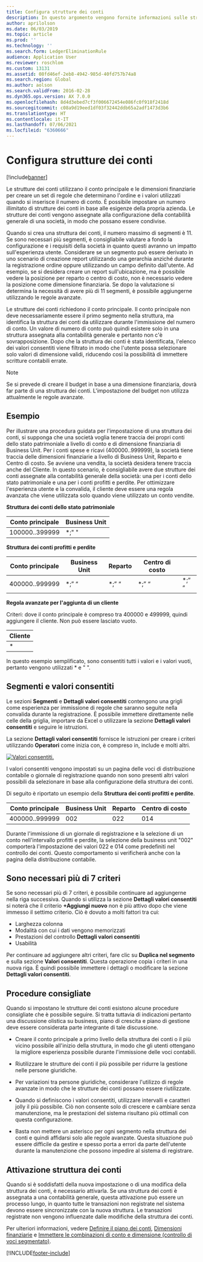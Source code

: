 ```yaml
---
title: Configura strutture dei conti
description: In questo argomento vengono fornite informazioni sulle strutture dei conti e le dimensioni finanziarie.
author: aprilolson
ms.date: 06/03/2019
ms.topic: article
ms.prod: ''
ms.technology: ''
ms.search.form: LedgerEliminationRule
audience: Application User
ms.reviewer: roschlom
ms.custom: 13131
ms.assetid: 08fd46ef-2eb8-4942-985d-40fd757b74a8
ms.search.region: Global
ms.author: aolson
ms.search.validFrom: 2016-02-28
ms.dyn365.ops.version: AX 7.0.0
ms.openlocfilehash: 8d4d3ebed7cf3f006672454e086fc0f918f2418d
ms.sourcegitcommit: c08a9d19eed1df03f32442ddb65a2adf1473d3b6
ms.translationtype: HT
ms.contentlocale: it-IT
ms.lasthandoff: 07/06/2021
ms.locfileid: "6360666"
---
```

# <a name="configure-account-structures"></a>Configura strutture dei conti

[!include[banner](../includes/banner.md)]

Le strutture dei conti utilizzano il conto principale e le dimensioni finanziarie per creare un set di regole che determinano l'ordine e i valori utilizzati quando si inserisce il numero di conto. È possibile impostare un numero illimitato di strutture dei conti in base alle esigenze della propria azienda. Le strutture dei conti vengono assegnate alla configurazione della contabilità generale di una società, in modo che possano essere condivise.

Quando si crea una struttura dei conti, il numero massimo di segmenti è 11. Se sono necessari più segmenti, è consigliabile valutare a fondo la configurazione e i requisiti della società in quanto questi avranno un impatto sull'esperienza utente. Considerare se un segmento può essere derivato in uno scenario di creazione report utilizzando una gerarchia anziché durante la registrazione ordine oppure utilizzando un campo definito dall'utente. Ad esempio, se si desidera creare un report sull'ubicazione, ma è possibile vedere la posizione per reparto o centro di costo, non è necessario vedere la posizione come dimensione finanziaria. Se dopo la valutazione si determina la necessità di avere più di 11 segmenti, è possibile aggiungerne utilizzando le regole avanzate.

Le strutture dei conti richiedono il conto principale. Il conto principale non deve necessariamente essere il primo segmento nella struttura, ma identifica la struttura dei conti da utilizzare durante l'immissione del numero di conto. Un valore di numero di conto può quindi esistere solo in una struttura assegnata alla contabilità generale e pertanto non c'è sovrapposizione. Dopo che la struttura dei conti è stata identificata, l'elenco dei valori consentiti viene filtrato in modo che l'utente possa selezionare solo valori di dimensione validi, riducendo così la possibilità di immettere scritture contabili errate.

> [!NOTE] 
> Se si prevede di creare il budget in base a una dimensione finanziaria, dovrà far parte di una struttura dei conti. L'impostazione del budget non utilizza attualmente le regole avanzate.

## <a name="example"></a>Esempio
Per illustrare una procedura guidata per l'impostazione di una struttura dei conti, si supponga che una società voglia tenere traccia dei propri conti dello stato patrimoniale a livello di conto e di dimensione finanziaria di Business Unit. Per i conti spese e ricavi (400000..999999), la società tiene traccia delle dimensioni finanziarie a livello di Business Unit, Reparto e Centro di costo. Se avviene una vendita, la società desidera tenere traccia anche del Cliente. In questo scenario, è consigliabile avere due strutture dei conti assegnate alla contabilità generale della società: una per i conti dello stato patrimoniale e una per i conti profitti e perdite. Per ottimizzare l'esperienza utente e la convalida, il cliente deve essere una regola avanzata che viene utilizzata solo quando viene utilizzato un conto vendite.

**Struttura dei conti dello stato patrimoniale**

|Conto principale          | Business Unit    |
|----------------------|-----------|
|100000..399999 | *;" "|

**Struttura dei conti profitti e perdite**

|Conto principale          | Business Unit    |Reparto          | Centro di costo    | &nbsp; |
|----------------------|------------------|--------------------|-----------|---|
|400000..999999 | \*;” “| \*;” “| \*;” “| \*;” “|

**Regola avanzate per l'aggiunta di un cliente**

Criteri: dove il conto principale è compreso tra 400000 e 499999, quindi aggiungere il cliente. Non può essere lasciato vuoto.

|Cliente         |
|-----------------|
|* |

In questo esempio semplificato, sono consentiti tutti i valori e i valori vuoti, pertanto vengono utilizzati * e " ".

## <a name="segments-and-allowed-values"></a>Segmenti e valori consentiti
Le sezioni **Segmenti** e **Dettagli valori consentiti** contengono una grigli come esperienza per immissione di regole che saranno seguite nella convalida durante la registrazione. È possibile immettere direttamente nelle celle della griglia, importare da Excel o utilizzare la sezione **Dettagli valori consentiti** e seguire le istruzioni.

La sezione **Dettagli valori consentiti** fornisce le istruzioni per creare i criteri utilizzando **Operatori** come inizia con, è compreso in, include e molti altri.

[![Valori consentiti.](./media/account.png)](./media/account.png) 

I valori consentiti vengono impostati su un pagina delle voci di distribuzione contabile o giornale di registrazione quando non sono presenti altri valori possibili da selezionare in base alla configurazione della struttura dei conti.

Di seguito è riportato un esempio della **Struttura dei conti profitti e perdite**.

|Conto principale          | Business Unit    |Reparto          | Centro di costo    |
|----------------------|-----------|----------------------|-----------|
|400000..999999 | 002 | 022 | 014 |

Durante l'immissione di un giornale di registrazione e la selezione di un conto nell'intervallo profitti e perdite, la selezione della business unit "002" comporterà l'impostazione dei valori 022 e 014 come predefiniti nel controllo dei conti. Questo comportamento si verificherà anche con la pagina della distribuzione contabile. 

## <a name="more-than-7-criteria-needed"></a>Sono necessari più di 7 criteri

Se sono necessari più di 7 criteri, è possibile continuare ad aggiungerne nella riga successiva. Quando si utilizza la sezione **Dettagli valori consentiti** si noterà che il criterio **+Aggiungi nuovo** non è più attivo dopo che viene immesso il settimo criterio. Ciò è dovuto a molti fattori tra cui: 
 - Larghezza colonna 
 - Modalità con cui i dati vengono memorizzati 
 - Prestazioni del controllo **Dettagli valori consentiti**
 - Usabilità  
 
Per continuare ad aggiungere altri criteri, fare clic su **Duplica nel segmento** e sulla sezione **Valori consentiti**. Questa operazione copia i criteri in una nuova riga. È quindi possibile immettere i dettagli o modificare la sezione **Dettagli valori consentiti**.

## <a name="best-practices"></a>Procedure consigliate
Quando si impostano le strutture dei conti esistono alcune procedure consigliate che è possibile seguire. Si tratta tuttavia di indicazioni pertanto una discussione olistica su business, piano di crescita e piano di gestione deve essere considerata parte integrante di tale discussione.

- Creare il conto principale a primo livello della struttura dei conti o il più vicino possibile all'inizio della struttura, in modo che gli utenti ottengano la migliore esperienza possibile durante l'immissione delle voci contabili.

- Riutilizzare le strutture dei conti il più possibile per ridurre la gestione nelle persone giuridiche.

- Per variazioni tra persone giuridiche, considerare l'utilizzo di regole avanzate in modo che le strutture dei conti possano essere riutilizzate.

- Quando si definiscono i valori consentiti, utilizzare intervalli e caratteri jolly il più possibile. Ciò non consente solo di crescere e cambiare senza manutenzione, ma le prestazioni del sistema risultano più ottimali con questa configurazione.

- Basta non mettere un asterisco per ogni segmento nella struttura dei conti e quindi affidarsi solo alle regole avanzate. Questa situazione può essere difficile da gestire e spesso porta a errori da parte dell'utente durante la manutenzione che possono impedire al sistema di registrare.

## <a name="account-structure-activation"></a>Attivazione struttura dei conti
Quando si è soddisfatti della nuova impostazione o di una modifica della struttura dei conti, è necessario attivarla. Se una struttura dei conti è assegnata a una contabilità generale, questa attivazione può essere un processo lungo, in quanto tutte le transazioni non registrate nel sistema devono essere sincronizzate con la nuova struttura. Le transazioni registrate non vengono influenzate dalle modifiche della struttura dei conti.

Per ulteriori informazioni, vedere [Definire il piano dei conti](plan-chart-of-accounts.md), [Dimensioni finanziarie](financial-dimensions.md) e [Immettere le combinazioni di conto e dimensione (controllo di voci segmentato)](enter-account-dimension-combinations-segmented-entry-control.md).


[!INCLUDE[footer-include](../../includes/footer-banner.md)]